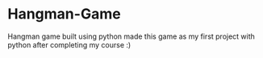 # Hangman-Game
Hangman game built using python
made this game as my first project with python after completing my course :)
